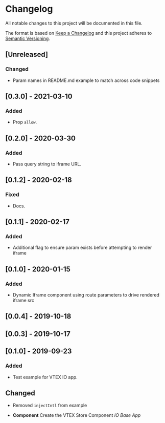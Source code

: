 # Changelog

All notable changes to this project will be documented in this file.

The format is based on [Keep a Changelog](http://keepachangelog.com/en/1.0.0/)
and this project adheres to [Semantic Versioning](http://semver.org/spec/v2.0.0.html).

## [Unreleased]
### Changed
- Param names in README.md example to match across code snippets

## [0.3.0] - 2021-03-10
### Added
- Prop `allow`.

## [0.2.0] - 2020-03-30
### Added
- Pass query string to iframe URL.

## [0.1.2] - 2020-02-18
### Fixed
- Docs.

## [0.1.1] - 2020-02-17

### Added
- Additional flag to ensure param exists before attempting to render iframe

## [0.1.0] - 2020-01-15

### Added
- Dynamic Iframe component using route parameters to drive rendered iframe src

## [0.0.4] - 2019-10-18

## [0.0.3] - 2019-10-17

## [0.1.0] - 2019-09-23
### Added
- Test example for VTEX IO app.

## Changed
- Removed `injectIntl` from example

- **Component** Create the VTEX Store Component _IO Base App_
